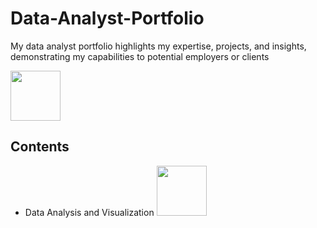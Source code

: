 # Data-Analyst-Portfolio
My data analyst portfolio highlights my expertise, projects, and insights, demonstrating my capabilities to potential employers or clients

[<img src="https://www.kaggle.com/static/images/site-logo.png" width="80" target="_blank">](https://www.kaggle.com/kubajdrych)

## Contents
- Data Analysis and Visualization [<img src="https://www.kaggle.com/static/images/site-logo.png" width="80" target="_blank">](https://www.kaggle.com/kubajdrych)
